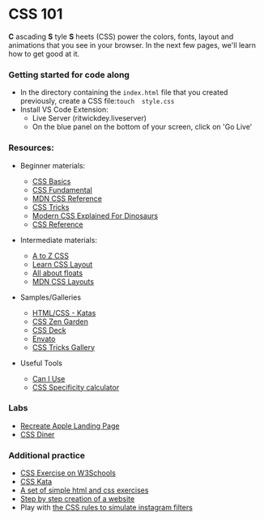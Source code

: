 # CSS 101

**C** ascading **S** tyle **S** heets (CSS) power the colors, fonts, layout and animations that you see in your browser. In the next few pages, we'll learn how to get good at it.

### Getting started for code along
- In the directory containing the `index.html` file that you created previously, create a CSS file:`touch  style.css`
- Install VS Code Extension:
	- Live Server (ritwickdey.liveserver)
	- On the blue panel on the bottom of your screen, click on 'Go Live'

### Resources:

- Beginner materials:
	- [CSS Basics](https://developer.mozilla.org/en-US/docs/Learn/Getting_started_with_the_web/CSS_basics)
	- [CSS Fundamental](http://interactivepython.org/runestone/static/webfundamentals/index.html#cascading-style-sheets)
	- [MDN CSS Reference](https://developer.mozilla.org/en-US/docs/Web/CSS/Reference)
	- [CSS Tricks](https://css-tricks.com/guides/beginner/)
	- [Modern CSS Explained For Dinosaurs](https://medium.com/actualize-network/modern-css-explained-for-dinosaurs-5226febe3525)
	- [CSS Reference](https://tympanus.net/codrops/css_reference/)

- Intermediate materials:
	- [A to Z CSS](https://www.sitepoint.com/tag/atoz-css/)
	- [Learn CSS Layout](http://learnlayout.com/)
	- [All about floats](https://css-tricks.com/all-about-floats/)
	- [MDN CSS Layouts](https://developer.mozilla.org/en-US/docs/Learn/CSS/CSS_layout)

- Samples/Galleries
	- [HTML/CSS - Katas](https://codepen.io/collection/ABLwQb/2/)
	- [CSS Zen Garden](http://www.csszengarden.com/)
	- [CSS Deck](http://cssdeck.com/)
	- [Envato](https://elements.envato.com/)
	- [CSS Tricks Gallery](https://css-tricks.com/gallery/)

- Useful Tools
	- [Can I Use](https://caniuse.com/)
	- [CSS Specificity calculator](https://developer.mozilla.org/en-US/docs/Web/CSS/Specificity)

### Labs

- [Recreate Apple Landing Page](https://github.com/davified/apple-css-lab)
- [CSS Diner](https://flukeout.github.io/)

### Additional practice
- [CSS Exercise on W3Schools](https://www.w3schools.com/css/exercise.asp?filename=exercise_howto1)
- [CSS Kata](https://github.com/georgenorman/css-kata)
- [A set of simple html and css exercises](https://github.com/ashleygwilliams/introHTMLCSS)
- [Step by step creation of a website](https://openclassrooms.com/courses/build-your-website-with-html5-and-css3/practical-exercise-step-by-step-creation-of-a-website)
- Play with [the CSS rules to simulate instagram filters](https://github.com/picturepan2/instagram.css)
